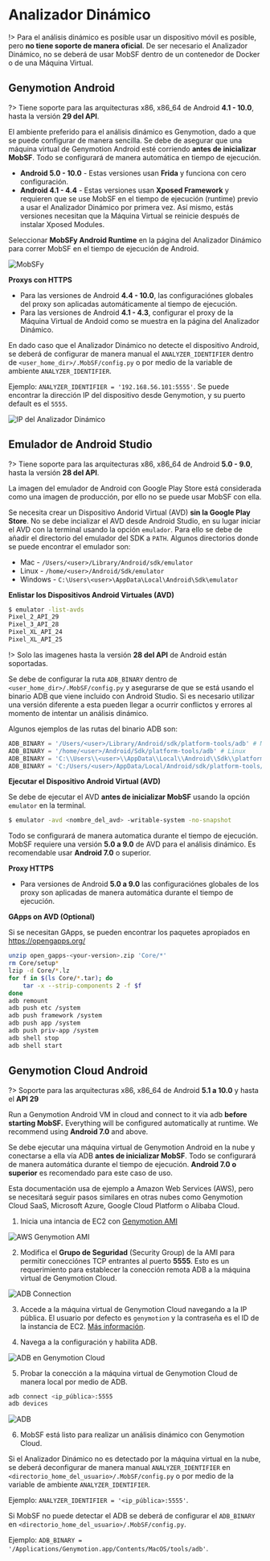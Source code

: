 # Analizador Dinámico

!> Para el análisis dinámico es posible usar un dispositivo móvil es posible, pero **no tiene soporte de manera oficial**. De ser necesario el Analizador Dinámico, no se deberá de usar MobSF dentro de un contenedor de Docker o de una Máquina Virtual.

## Genymotion Android

?> Tiene soporte para las arquitecturas x86, x86_64 de Android **4.1 - 10.0**, hasta la versión **29 del API**.

El ambiente preferido para el análisis dinámico es Genymotion, dado a que se puede configurar de manera sencilla. Se debe de asegurar que una máquina virtual de Genymotion Android esté corriendo **antes de inicializar MobSF**. Todo se configurará de manera automática en tiempo de ejecución.

* **Android 5.0 - 10.0** - Estas versiones usan **Frida** y funciona con cero configuración.
* **Android 4.1 - 4.4** - Estas versiones usan **Xposed Framework** y requieren que se use MobSF en el tiempo de ejecución (runtime) previo a usar el Analizador Dinámico por primera vez. Así mismo, estás versiones necesitan que la Máquina Virtual se reinicie después de instalar Xposed Modules.

Seleccionar **MobSFy Android Runtime** en la página del Analizador Dinámico para correr MobSF en el tiempo de ejecución de Android.

![MobSFy](https://user-images.githubusercontent.com/4301109/77839885-11033780-714f-11ea-9d52-df7b0bd314a0.png)

**Proxys con HTTPS**

* Para las versiones de Android **4.4 - 10.0**, las configuraciónes globales del proxy son aplicadas automáticamente al tiempo de ejecución.
* Para las versiones de Android **4.1 - 4.3**, configurar el proxy de la Máquina Virtual de Andoid como se muestra en la página del Analizador Dinámico.

En dado caso que el Analizador Dinámico no detecte el dispositivo Android, se deberá de configurar de manera manual el `ANALYZER_IDENTIFIER` dentro de `<user_home_dir>/.MobSF/config.py` o por medio de la variable de ambiente `ANALYZER_IDENTIFIER`.

Ejemplo: `ANALYZER_IDENTIFIER = '192.168.56.101:5555'`.
Se puede encontrar la dirección IP del dispositivo desde Genymotion, y su puerto default es el `5555`.

![IP del Analizador Dinámico](https://user-images.githubusercontent.com/4301109/65379210-0b312300-dce2-11e9-8827-f63d3b95dfd1.png)

## Emulador de Android Studio

?> Tiene soporte para las arquitecturas x86, x86_64 de Android **5.0 - 9.0**, hasta la versión **28 del API**.

La imagen del emulador de Android con Google Play Store está considerada como una imagen de producción, por ello no se puede usar MobSF con ella.

Se necesita crear un Dispositivo Andorid Virtual (AVD) **sin la Google Play Store**. No se debe incializar el AVD desde Android Studio, en su lugar iniciar el AVD con la terminal usando la opción `emulador`. Para ello se debe de añadir el directorio del emulador del SDK a `PATH`. Algunos directorios donde se puede encontrar el emulador son:

* Mac - `/Users/<user>/Library/Android/sdk/emulator`
* Linux - `/home/<user>/Android/Sdk/emulator`
* Windows - `C:\Users\<user>\AppData\Local\Android\Sdk\emulator`

**Enlistar los Dispositivos Android Virtuales (AVD)**

```bash
$ emulator -list-avds
Pixel_2_API_29
Pixel_3_API_28
Pixel_XL_API_24
Pixel_XL_API_25
```

!> Solo las imagenes hasta la versión **28 del API** de Android están soportadas.

Se debe de configurar la ruta `ADB_BINARY` dentro de `<user_home_dir>/.MobSF/config.py` y asegurarse de que se está usando el binario ADB que viene incluido con Android Studio. Si es necesario utilizar una versión diferente a esta pueden llegar a ocurrir conflictos y errores al momento de intentar un análisis dinámico.

Algunos ejemplos de las rutas del binario ADB son:

```python
ADB_BINARY = '/Users/<user>/Library/Android/sdk/platform-tools/adb' # Mac
ADB_BINARY = '/home/<user>/Android/Sdk/platform-tools/adb' # Linux
ADB_BINARY = 'C:\\Users\\<user>\\AppData\\Local\\Android\\Sdk\\platform-tools\\adb.exe' # Windows
ADB_BINARY = 'C:/Users/<user>/AppData/Local/Android/sdk/platform-tools/adb.exe' # Windows
```

**Ejecutar el Dispositivo Android Virtual (AVD)**

Se debe de ejecutar el AVD **antes de inicializar MobSF** usando la opción `emulator` en la terminal.

```bash
$ emulator -avd <nombre_del_avd> -writable-system -no-snapshot
```

Todo se configurará de manera automatica durante el tiempo de ejecución. MobSF requiere una versión **5.0 a 9.0** de AVD para el análisis dinámico. Es recomendable usar **Android 7.0** o superior.

**Proxy HTTPS**

* Para versiones de Android **5.0 a 9.0** las configuraciónes globales de los proxy son aplicadas de manera automática durante el tiempo de ejecución.

**GApps on AVD (Optional)**

Si se necesitan GApps, se pueden encontrar los paquetes apropiados en <https://opengapps.org/>

```bash
unzip open_gapps-<your-version>.zip 'Core/*'
rm Core/setup*
lzip -d Core/*.lz
for f in $(ls Core/*.tar); do
    tar -x --strip-components 2 -f $f
done
adb remount
adb push etc /system
adb push framework /system
adb push app /system
adb push priv-app /system
adb shell stop
adb shell start
```

## Genymotion Cloud Android
?> Soporte para las arquitecturas x86, x86_64 de Android **5.1 a 10.0** y hasta el **API 29**

Run a Genymotion Android VM in cloud and connect to it via adb **before starting MobSF.** Everything will be configured automatically at runtime. We recommend using **Android 7.0** and above.

Se debe ejecutar una máquina virtual de Genymotion Android en la nube y conectarse a ella vía ADB **antes de inicializar MobSF**. Todo se configurará de manera automática durante el tiempo de ejecución. **Android 7.0 o superior** es recomendado para este caso de uso.

Esta documentación usa de ejemplo a Amazon Web Services (AWS), pero se necesitará seguir pasos similares en otras nubes como Genymotion Cloud SaaS, Microsoft Azure, Google Cloud Platform o Alibaba Cloud.

1. Inicia una intancia de EC2 con [Genymotion AMI](https://aws.amazon.com/marketplace/seller-profile?id=933724b4-d35f-4266-905e-e52e4792bc45)

![AWS Genymotion AMI](https://user-images.githubusercontent.com/4301109/81505732-7bb3a100-92bf-11ea-9ba5-b1899810db2e.png)

2. Modifica el **Grupo de Seguridad** (Security Group) de la AMI para permitir conecciónes TCP entrantes al puerto **5555**. Esto es un requerimiento para establecer la conección remota ADB a la máquina virtual de Genymotion Cloud.

![ADB Connection](https://user-images.githubusercontent.com/4301109/81505878-9b979480-92c0-11ea-9456-32cf5254d381.png)

3. Accede a la máquina virtual de Genymotion Cloud navegando a la IP pública. El usuario por defecto es `genymotion` y la contraseña es el ID de la instancia de EC2. [Más información](https://docs.genymotion.com/paas/8.0/02_Getting_Started/021_AWS.html#create-and-set-up-an-instance).

4. Navega a la configuración y habilita ADB.

![ADB en Genymotion Cloud](https://user-images.githubusercontent.com/4301109/81505975-46a84e00-92c1-11ea-82a5-8912f96849b1.png)

5. Probar la conección a la máquina virtual de Genymotion Cloud de manera local por medio de ADB.

```bash
adb connect <ip_pública>:5555
adb devices
```

![ADB](https://user-images.githubusercontent.com/4301109/81506018-9be45f80-92c1-11ea-8486-fcac8daee7be.png)

6. MobSF está listo para realizar un análisis dinámico con Genymotion Cloud.

Si el Analizador Dinámico no es detectado por la máquina virtual en la nube, se deberá deconfigurar de manera manual  `ANALYZER_IDENTIFIER` en `<directorio_home_del_usuario>/.MobSF/config.py` o por medio de la variable de ambiente `ANALYZER_IDENTIFIER`.

Ejemplo: `ANALYZER_IDENTIFIER = '<ip_pública>:5555'`.

Si MobSF no puede detectar el ADB se deberá de configurar el `ADB_BINARY` en `<directorio_home_del_usuario>/.MobSF/config.py`.

Ejemplo: `ADB_BINARY = '/Applications/Genymotion.app/Contents/MacOS/tools/adb'`.
